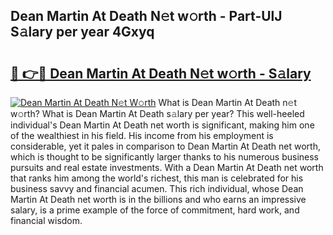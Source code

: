 ## Dean Martin At Death N𝚎t w𝚘rth - Part-UlJ S𝚊lary per year 4Gxyq

# <h2><a href="http://gc26igy.nevu.top/?p=Dean+Martin+At+Death">🔗 👉🔴 Dean Martin At Death N𝚎t w𝚘rth - S𝚊lary</a></h2>

[![Dean Martin At Death N𝚎t W𝚘rth](https://i.imgur.com/Oavwk0R.jpeg)](http://gc26igy.nevu.top/?p=Dean+Martin+At+Death)
What is Dean Martin At Death n𝚎t w𝚘rth? What is Dean Martin At Death s𝚊lary per year?
This well-heeled individual's Dean Martin At Death net worth is significant, making him one of the wealthiest in his field. His income from his employment is considerable, yet it pales in comparison to Dean Martin At Death net worth, which is thought to be significantly larger thanks to his numerous business pursuits and real estate investments. With a Dean Martin At Death net worth that ranks him among the world's richest, this man is celebrated for his business savvy and financial acumen. This rich individual, whose Dean Martin At Death net worth is in the billions and who earns an impressive salary, is a prime example of the force of commitment, hard work, and financial wisdom.
